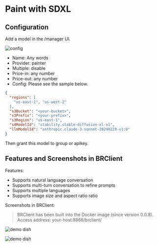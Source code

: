 # Paint with SDXL

## Configuration

Add a model in the /manager UI.

![config](./screenshots/painter001.jpg)

- Name: Any words
- Provider: painter
- Multiple: disable
- Price-in: any number
- Price-out: any number
- Config: Please see the sample below.

```json
{
  "regions": [
    "us-east-1", "us-west-2"
  ],
  "s3Bucket": "<your-bucket>",
  "s3Prefix": "<your-prefix>",
  "s3Region": "us-east-1",
  "sdModelId": "stability.stable-diffusion-xl-v1",
  "llmModelId": "anthropic.claude-3-sonnet-20240229-v1:0"
}
```

Then grant this model to  group or apikey.

## Features and Screenshots in BRClient

Features:

- Supports natural language conversation
- Supports multi-turn conversation to refine prompts
- Supports multiple languages
- Supports image size and aspect ratio ratio

Screenshots in BRClient:

> BRClient has been built into the Docker image (since version 0.0.8). Access address: your-host:8866/brclient/

![demo dish](./screenshots/demo-dish-1.png)

![demo dish](./screenshots/demo-dish-2.png)
